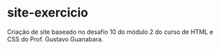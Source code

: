 # site-exercicio
 Criação de site baseado no desafio 10 do módulo 2 do curso de HTML e CSS do Prof. Gustavo Guanabara.
